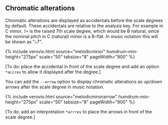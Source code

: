 

## Chromatic alterations ##

Chromatic alterations are displayed as accidentals before
the scale degrees by default.  These accidentals are relative
to the analysis key.  For example in C minor, `7+` is the 
raised 7th scale degree, which would be B natural, since the
nominal pitch in C (natural) minor is a B-flat.  In music 
notation this will be shown as "&#x266d;7".

{% include verovio.html
	source="melodicminor"
	humdrum-min-height="275px"
	scale="50"
	tabsize="8"
	pageWidth="900"
%}
<script type="application/x-humdrum" id="melodicminor">
!!!filter: deg
**kern
*k[]
*a:
4A
4B
4c
4d
4e
4f#
4g#
=
4a
4gnX
4fnX
4e
4d
4c
4B
4A
=
*-
</script>

[To do: place the accidental in front of the scale degree and add an
option `*accrev` to allow it displayed after the degree.]


You can add the `--arrow` option to display chromatic
alterations as up/down arrows after the scale degree
in music notation.

{% include verovio.html
	source="melodicminorarrow"
	humdrum-min-height="275px"
	scale="50"
	tabsize="8"
	pageWidth="900"
%}
<script type="application/x-humdrum" id="melodicminorarrow">
!!!filter: deg --arrow
**kern
*k[]
*a:
4A
4B
4c
4d
4e
4f#
4g#
=
4a
4gnX
4fnX
4e
4d
4c
4B
4A
=
*-
</script>

[To do: add an interpretation `*arrrev` to place the arrows in front 
of the scale degree.]

